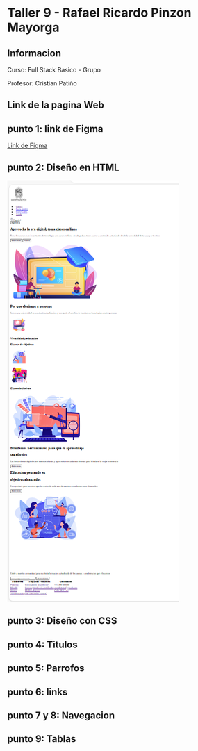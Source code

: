 <h1>Taller 9 - Rafael Ricardo Pinzon Mayorga</h1>

<h2>Informacion</h2>
<p>Curso: Full Stack Basico - Grupo</p> 
<p>Profesor: Cristian Patiño </p>

<h2>Link de la pagina Web</h2>


<h2>punto 1: link de Figma</h2>
<a href="https://www.figma.com/file/0zJZSrAl7abzaQrV1LfJUg/Rafael-Ricardo-Pinzon?type=design&node-id=0%3A1&mode=design&t=WQGNgze1it6hbqWW-1">Link de Figma</a>

<h2>punto 2: Diseño en HTML</h2>
<img src="./public/images/Punto-2.png" alt="punto 2">

<h2>punto 3: Diseño con CSS</h2>

<h2>punto 4: Titulos</h2>

<h2>punto 5: Parrofos </h2>

<h2>punto 6: links </h2>

<h2>punto 7 y 8: Navegacion</h2>

<h2>punto 9: Tablas</h2>
